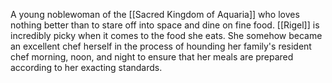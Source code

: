 A young noblewoman of the <span class="political-bodies-places">[[Sacred Kingdom of Aquaria]]</span> who loves nothing better than to stare off into space and dine on fine food.
<span class="people">[[Rigel]]</span> is incredibly picky when it comes to the food she eats.  She somehow became an excellent chef herself in the process of hounding her family's resident chef morning, noon, and night to ensure that her meals are prepared according to her exacting standards.